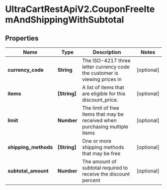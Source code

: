 # UltraCartRestApiV2.CouponFreeItemAndShippingWithSubtotal

## Properties

Name | Type | Description | Notes
------------ | ------------- | ------------- | -------------
**currency_code** | **String** | The ISO-4217 three letter currency code the customer is viewing prices in | [optional] 
**items** | **[String]** | A list of items that are eligible for this discount_price. | [optional] 
**limit** | **Number** | The limit of free items that may be received when purchasing multiple items | [optional] 
**shipping_methods** | **[String]** | One or more shipping methods that may be free | [optional] 
**subtotal_amount** | **Number** | The amount of subtotal required to receive the discount percent | [optional] 


